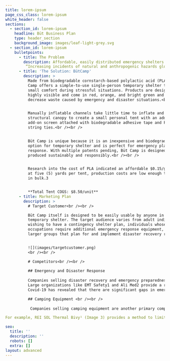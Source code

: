 ```yaml
---
title: lorem-ipsum
page_css_class: lorem-ipsum
white_header: false
sections:
  - section_id: lorem-ipsum
    headline: Büt Business Plan
    type: header_section
    background_image: images/leaf-light-grey.svg
  - section_id: lorem-ipsum
    bulletpoints:
      - title: The Problem
        description: Affordable, easily distributed emergency shelters are often in short supply during an emergency, such as a natural disaster or hiking incident. There has been an increase in the need for disaster-planning products, including personal temporary shelters, to ensure a timely response to an event.1 Disasters also have a significant impact on the environment2 that furthers the damage of the actual event and the subsequent waste. Plastics and inorganic materials are the primary material used in emergency materials for their lightweight feature but further increase the long-term impact of disasters and personal incidents.
         “Increasing incidents of natural and anthropogenic hazards globally have led to a rise in the procurement of necessary equipment and response vehicles by the concerned government agencies.\_There are many incidents in recent times where inadequacy of equipment has caused delays in mitigating the damages. Learning from the past, many countries have increased the necessary disaster response equipment at disposal.”<br />\--\_ Mordor Intelligence on the Emergency Disaster and Response Market\n"
      - title: 'The Solution: BütCamp'
        description: >
          Made from biodegradable cornstarch-based polylactic acid (PLA), Büt
          Camp offers a simple-to-use single-person temporary shelter to provide
          small comfort during stressful situations. Products are designed to be
          highly visible and come in red, orange, and bright green and to
          decrease waste caused by emergency and disaster situations.<br /><br />


          Manually inflatable channels take little time to inflate and provide a
          structural canopy to create a small personal tent with an additional
          add-on screen attached with biodegradable adhesive tape and PLA fiber
          string ties.<br /><br />


          Büt Camp is unique because it is an inexpensive and biodegradable
          option for temporary shelter and is perfect for emergency planning and
          response. With multiple patents pending, Büt Camp is designed and
          produced sustainably and responsibly.<br /><br />


          Research into the cost of PLA indicated an affordable $0.15/gram, and
          at five (5) yards per tent, production costs are low enough to produce
          in bulk.3


          **Total Tent COGS: $8.50/unit**
      - title: Marketing Plan
        description: >
          # Target Customer<br /><br />

          Büt Camp itself is designed to be easily usable by anyone in need of a
          temporary shelter. The target audience varies from adult individuals
          wishing to have a contingency shelter plan, individuals whose
          occupations require additional emergency response equipment, and
          larger groups that plan for and implement disaster recovery responses.


          ![](images/targetcustomer.png)
          <br /><br />

          # Competitors<br /><br />
          
          ## Emergency and Disaster Response
          
          Companies selling disaster recovery and emergency preparedness products are primary competitors for Büt Camp. These companies specialize in products built for emergency response, including the niche of shelter and temporary shelter.<br /><br />
          Large organizations like EMT Safety1 and Ali Med2 provide a range of response kits and materials from emergency shelters, first aid, and rescue equipment. Companies like Inhabitat3 (Image 1) and Grainger4 (Image 2) provide emergency shelters. Examples are shown in Image 1 and Image 2, designed explicitly for disasters and emergencies.<br /><br />
          Covid-19 has revealed that there are significant gaps in emergency response planning.5 As shown in Figure 1, the Emergency and Disaster Response market shows a slight increase over the next four (4) years as disaster planning groups at local, regional, national, and global levels continue to improve and increase preparation measures.<br /><br />

          ## Camping Equipment <br /><br />
          
           Companies selling camping equipment are another primary competitor for Büt Camp Inc. Büt Camp is categorized as a tent and therefore as camping equipment. Although we are not competing with companies selling traditional camping equipment, we compete with specific products and uses.<br /><br />

For example, REI SOL Thermal Bivy¹ (Image 3) provides a method to limit exposure to the elements and is reasonably portable. Additionally, products like the Sneaker Shelter prototype² (Image 4) is a floorless, single-person, portable shelter that zips together and worn on shoes that come with the product.<br /><br />

seo:
  title: ''
  description: ''
  robots: []
  extra: []
layout: advanced
---
```

